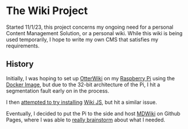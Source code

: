 # The Wiki Project

Started 11/1/23, this project concerns my ongoing need for a personal Content Management Solution, or a personal wiki. While this wiki is being used temporarily, I hope to write my own CMS that satisfies my requirements.

## History

Initially, I was hoping to set up [OtterWiki](otterwiki.md) on my [Raspberry Pi](raspberrypi.md) using the [Docker Image](docker.md), but due to the 32-bit architecture of the Pi, I hit a segmentation fault early on in the process. 

I then [attempted to try installing](wikijsinstallation.md) [Wiki JS](wikijs.md), but hit a similar issue.

Eventually, I decided to put the Pi to the side and host [MDWiki](mdwiki.md) on Github Pages, where I was able to [really brainstorm](general-wiki-notes.md) about what I needed.